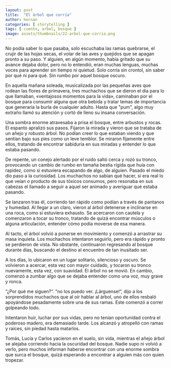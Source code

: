 ```yaml
---
layout: post
title:  "El árbol que corría"
author: hernan
categories: [ storytelling ]
tags: [ cuento, arbol, bosque ]
image: assets/thumbnails/22-arbol-que-corria.png
---
```


No podía saber lo que pasaba, solo escuchaba las ramas quebrarse, el crujir de las hojas secas, el volar de las aves y quejidos que se apagan pronto a su paso. Y alguien, en algún momento, había gritado que su avance dejaba dolor, pero no lo entendió, eran muchas lenguas, muchas voces para aprender sin tiempo ni quietud. Solo corría sin crontol, sin saber por qué ni para qué. Sin rumbo por aquel bosque oscuro. 

En aquella mañana soleada, musicalizada por las pequeñas aves que rodean las flores de primavera, tres muchachos que se dieron el día para lo que llamaban, «ventajosos momentos para la vida», caminaban por el bosque para consumir alguna que otra bebida y tratar temas de importancia que generaría la burla de cualquier adulto. Hasta que "pum", algo muy extraño llamó su atención y cortó de lleno su insana conversación. 

Una sombra enorme atravesaba a prisa el bosque, entre arbustos y rocas. El espanto apralizó sus pasos. Fijaron la mirada y vieron que se trataba de un añejo y robusto árbol. No podían creer lo que estaban viendo y que sentían bajo sus pies como un leve temblor. Se miraron fijamente entre ellos, tratando de encontrar sabiduría en sus miradas y entender lo que estaba pasando.

De repente, un conejo alertado por el ruido saltó cerca y rozó su tronco, provocando un cambio de rumbo en tamaña bestia rígida que huía con rapidez, como si estuviera escapando de algo, de alguien. Pasado el miedo dio paso a la curiosidad. Los muchachos no sabían qué hacer, si era real lo que veían o producto de sus tóxicos consumos, pero resonaba en sus cabezas el llamado a seguir a aquel ser animado y averiguar qué estaba pasando.

Se lanzaron tras él, corriendo tan rápido como podían a través de pantanos y humedad. Al llegar a un claro, vieron al árbol detenerse e inclinarse en una roca, como si estuviera exhausto. Se acercaron con cautela y comenzaron a tocar su tronco, tratando de quizá encontrar músculos o alguna articulación, entender cómo podía  moverse de esa manera.

Al tacto, el árbol volvió a ponerse en movimiento y comenzó a arrastrar su masa inquieta. Los muchachos intentaron seguirlo, pero era rápido y pronto se perdieron de vista. No obstante, continuaron regresando al bosque durante días, buscando el destino al encuentro de tan inusitado ser.

A los días, lo ubicaron en un lugar solitario, silencioso y oscuro. Se volvieron a acercar, esta vez con mayor cuidado, y tocaron su tronco nuevamente, esta vez, con suavidad. El árbol no se movió. En cambio, comenzó a zumbar algo que se dejaba entender como una voz, muy grave y ronca.

“¿Por qué me siguen?”. "no los puedo ver. ¡Lárguense!”, dijo a los sorprendidos muchachos que al oír hablar al árbol, uno de ellos resbaló apoyándose pesadamente sobre una de sus ramas. Este comenzó a correr golpeando todo. 

Intentaron huir, luchar por sus vidas, pero no tenían oportunidad contra el poderoso madero, era demasiado tarde. Los alcanzó y atropelló con ramas y raíces, sin piedad hasta matarlos. 

Tomás, Lucía y Carlos yacieron en el suelo, sin vida, mientras el añejo árbol se alejaba corriendo hacia la oscuridad del bosque. Nadie supo ni volvió a verlo, pero muchos informan haberse encontrar con una enorme sombra que surca el bosque, quizá esperando a encontrar a alguien más con quien tropezar.
